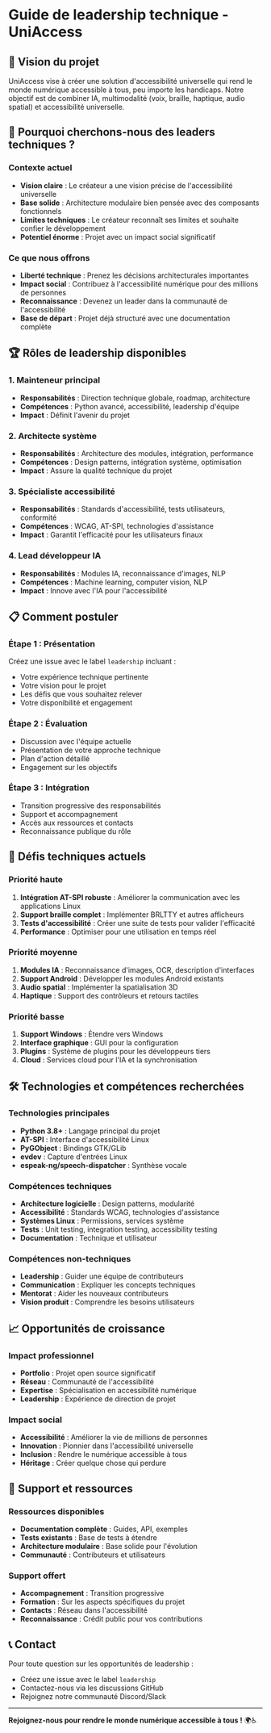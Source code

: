 # Guide de leadership technique - UniAccess

## 🎯 Vision du projet

UniAccess vise à créer une solution d'accessibilité universelle qui rend le monde numérique accessible à tous, peu importe les handicaps. Notre objectif est de combiner IA, multimodalité (voix, braille, haptique, audio spatial) et accessibilité universelle.

## 🚀 Pourquoi cherchons-nous des leaders techniques ?

### Contexte actuel
- **Vision claire** : Le créateur a une vision précise de l'accessibilité universelle
- **Base solide** : Architecture modulaire bien pensée avec des composants fonctionnels
- **Limites techniques** : Le créateur reconnaît ses limites et souhaite confier le développement
- **Potentiel énorme** : Projet avec un impact social significatif

### Ce que nous offrons
- **Liberté technique** : Prenez les décisions architecturales importantes
- **Impact social** : Contribuez à l'accessibilité numérique pour des millions de personnes
- **Reconnaissance** : Devenez un leader dans la communauté de l'accessibilité
- **Base de départ** : Projet déjà structuré avec une documentation complète

## 🏆 Rôles de leadership disponibles

### 1. **Mainteneur principal**
- **Responsabilités** : Direction technique globale, roadmap, architecture
- **Compétences** : Python avancé, accessibilité, leadership d'équipe
- **Impact** : Définit l'avenir du projet

### 2. **Architecte système**
- **Responsabilités** : Architecture des modules, intégration, performance
- **Compétences** : Design patterns, intégration système, optimisation
- **Impact** : Assure la qualité technique du projet

### 3. **Spécialiste accessibilité**
- **Responsabilités** : Standards d'accessibilité, tests utilisateurs, conformité
- **Compétences** : WCAG, AT-SPI, technologies d'assistance
- **Impact** : Garantit l'efficacité pour les utilisateurs finaux

### 4. **Lead développeur IA**
- **Responsabilités** : Modules IA, reconnaissance d'images, NLP
- **Compétences** : Machine learning, computer vision, NLP
- **Impact** : Innove avec l'IA pour l'accessibilité

## 📋 Comment postuler

### Étape 1 : Présentation
Créez une issue avec le label `leadership` incluant :
- Votre expérience technique pertinente
- Votre vision pour le projet
- Les défis que vous souhaitez relever
- Votre disponibilité et engagement

### Étape 2 : Évaluation
- Discussion avec l'équipe actuelle
- Présentation de votre approche technique
- Plan d'action détaillé
- Engagement sur les objectifs

### Étape 3 : Intégration
- Transition progressive des responsabilités
- Support et accompagnement
- Accès aux ressources et contacts
- Reconnaissance publique du rôle

## 🎯 Défis techniques actuels

### Priorité haute
1. **Intégration AT-SPI robuste** : Améliorer la communication avec les applications Linux
2. **Support braille complet** : Implémenter BRLTTY et autres afficheurs
3. **Tests d'accessibilité** : Créer une suite de tests pour valider l'efficacité
4. **Performance** : Optimiser pour une utilisation en temps réel

### Priorité moyenne
1. **Modules IA** : Reconnaissance d'images, OCR, description d'interfaces
2. **Support Android** : Développer les modules Android existants
3. **Audio spatial** : Implémenter la spatialisation 3D
4. **Haptique** : Support des contrôleurs et retours tactiles

### Priorité basse
1. **Support Windows** : Étendre vers Windows
2. **Interface graphique** : GUI pour la configuration
3. **Plugins** : Système de plugins pour les développeurs tiers
4. **Cloud** : Services cloud pour l'IA et la synchronisation

## 🛠️ Technologies et compétences recherchées

### Technologies principales
- **Python 3.8+** : Langage principal du projet
- **AT-SPI** : Interface d'accessibilité Linux
- **PyGObject** : Bindings GTK/GLib
- **evdev** : Capture d'entrées Linux
- **espeak-ng/speech-dispatcher** : Synthèse vocale

### Compétences techniques
- **Architecture logicielle** : Design patterns, modularité
- **Accessibilité** : Standards WCAG, technologies d'assistance
- **Systèmes Linux** : Permissions, services système
- **Tests** : Unit testing, integration testing, accessibility testing
- **Documentation** : Technique et utilisateur

### Compétences non-techniques
- **Leadership** : Guider une équipe de contributeurs
- **Communication** : Expliquer les concepts techniques
- **Mentorat** : Aider les nouveaux contributeurs
- **Vision produit** : Comprendre les besoins utilisateurs

## 📈 Opportunités de croissance

### Impact professionnel
- **Portfolio** : Projet open source significatif
- **Réseau** : Communauté de l'accessibilité
- **Expertise** : Spécialisation en accessibilité numérique
- **Leadership** : Expérience de direction de projet

### Impact social
- **Accessibilité** : Améliorer la vie de millions de personnes
- **Innovation** : Pionnier dans l'accessibilité universelle
- **Inclusion** : Rendre le numérique accessible à tous
- **Héritage** : Créer quelque chose qui perdure

## 🤝 Support et ressources

### Ressources disponibles
- **Documentation complète** : Guides, API, exemples
- **Tests existants** : Base de tests à étendre
- **Architecture modulaire** : Base solide pour l'évolution
- **Communauté** : Contributeurs et utilisateurs

### Support offert
- **Accompagnement** : Transition progressive
- **Formation** : Sur les aspects spécifiques du projet
- **Contacts** : Réseau dans l'accessibilité
- **Reconnaissance** : Crédit public pour vos contributions

## 📞 Contact

Pour toute question sur les opportunités de leadership :
- Créez une issue avec le label `leadership`
- Contactez-nous via les discussions GitHub
- Rejoignez notre communauté Discord/Slack

---

**Rejoignez-nous pour rendre le monde numérique accessible à tous !** 🌍♿ 